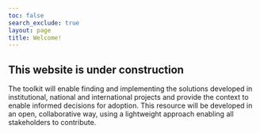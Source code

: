 ```yaml
---
toc: false
search_exclude: true
layout: page
title: Welcome!
---
```


## This website is under construction

The toolkit will enable finding and implementing the solutions developed in institutional, national and international projects and provide the context to enable informed decisions for adoption. This resource will be developed in an open, collaborative way, using a lightweight approach enabling all stakeholders to contribute. 

